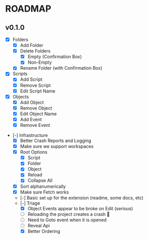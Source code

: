 # ROADMAP

## v0.1.0

- [x] Folders
  - [x] Add Folder
  - [x] Delete Folders
    - [x] Empty (Confirmation Box)
    - [x] Non-Empty
  - [x] Rename Folder (with Confirmation Box)
- [x] Scripts
  - [x] Add Script
  - [x] Remove Script
  - [x] Edit Script Name
- [x] Objects
  - [x] Add Object
  - [x] Remove Object
  - [x] Edit Object Name
  - [x] Add Event
  - [x] Remove Event
- [-] Infrastructure
  - [x] Better Crash Reports and Logging
  - [x] Make sure we support workspaces
  - [x] Root Options
    - [x] Script
    - [x] Folder
    - [x] Object
    - [x] Reload
    - [x] Collapse All
  - [x] Sort alphanumerically
  - [x] Make sure Fetch works
  - [-] Basic set up for the extension (readme, some docs, etc)
  - [-] Triage
    - [x] Object Events appear to be broke on Edit (serious)
    - [ ] Reloading the project creates a crash 🔴
    - [ ] Need to Goto event when it is opened
    - [ ] Reveal Api
    - [x] Better Ordering
